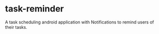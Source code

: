 # task-reminder
A task scheduling android application with Notifications to remind users of their tasks.
